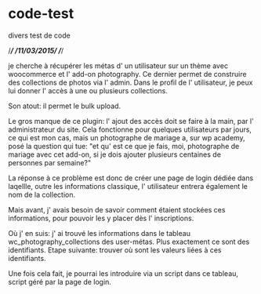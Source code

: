 # code-test
divers test de code


/*******************/
/***11/03/2015***/
/*******************/


je cherche à récupérer les métas d' un utilisateur sur un thème avec woocommerce et l' add-on photography. Ce dernier permet de construire des collections de photos  via l' admin. Dans le profil de l' utilisateur, je peux lui donner l' accès à une ou plusieurs collections.

Son atout: il permet le bulk upload.



Le gros manque de ce plugin: l' ajout des accès doit se faire à la main, par l' administrateur du site. Cela fonctionne pour quelques utilisateurs  par jours, ce qui est mon cas, mais un photographe de mariage a, sur wp academy, posé la question qui tue: "et qu' est ce que je fais, moi, photographe de mariage avec cet add-on, si je dois ajouter plusieurs centaines de personnes par semaine?"



La réponse à ce problème est donc de créer une page de login dédiée dans laqellle, outre les informations classique, l' utilisateur entrera également le nom de la collection.


Mais avant, j' avais besoin de savoir comment étaient stockées ces informations, pour pouvoir les y placer dès l' inscriptions. 

Où j' en suis: j' ai trouvé les informations dans le tableau wc_photography_collections des user-métas. Plus exactement ce sont des identifiants.
Etape suivante: trouver où sont les valeurs liées à ces identifiants.


Une fois cela fait, je pourrai les introduire via un script dans ce tableau, script géré par la page de login.


